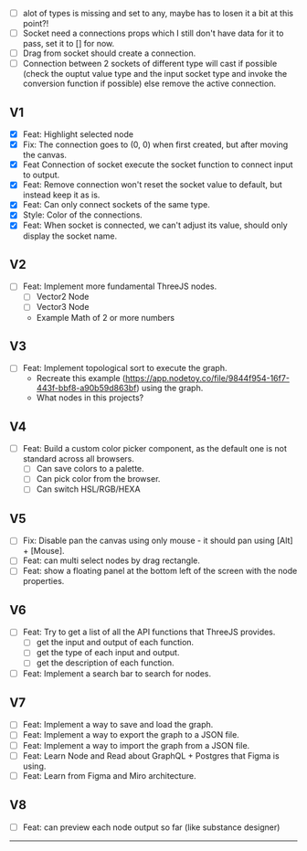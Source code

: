 - [ ] alot of types is missing and set to any, maybe has to losen it a bit at this point?!
- [ ] Socket need a connections props which I still don't have data for it to pass, set it to [] for now.
- [ ] Drag from socket should create a connection.
- [ ] Connection between 2 sockets of different type will cast if possible (check the ouptut value type and the input
  socket type and invoke the conversion function if possible) else remove the active connection.

## V1

- [x] Feat: Highlight selected node
- [x] Fix: The connection goes to (0, 0) when first created, but after moving the canvas.
- [x] Feat Connection of socket execute the socket function to connect input to output.
- [x] Feat: Remove connection won't reset the socket value to default, but instead keep it as is.
- [x] Feat: Can only connect sockets of the same type.
- [x] Style: Color of the connections.
- [x] Feat: When socket is connected, we can't adjust its value, should only display the socket name.

## V2

- [ ] Feat: Implement more fundamental ThreeJS nodes.
    - [ ] Vector2 Node
    - [ ] Vector3 Node
    - Example Math of 2 or more numbers

## V3

- [ ] Feat: Implement topological sort to execute the graph.
    - Recreate this example (https://app.nodetoy.co/file/9844f954-16f7-443f-bbf8-a90b59d863bf) using the graph.
    - What nodes in this projects?

## V4

- [ ] Feat: Build a custom color picker component, as the default one is not standard across all browsers.
    - [ ] Can save colors to a palette.
    - [ ] Can pick color from the browser.
    - [ ] Can switch HSL/RGB/HEXA

## V5

- [ ] Fix: Disable pan the canvas using only mouse - it should pan using [Alt] + [Mouse].
- [ ] Feat: can multi select nodes by drag rectangle.
- [ ] Feat: show a floating panel at the bottom left of the screen with the node properties.

## V6

- [ ] Feat: Try to get a list of all the API functions that ThreeJS provides.
    - [ ] get the input and output of each function.
    - [ ] get the type of each input and output.
    - [ ] get the description of each function.
- [ ] Feat: Implement a search bar to search for nodes.

## V7

- [ ] Feat: Implement a way to save and load the graph.
- [ ] Feat: Implement a way to export the graph to a JSON file.
- [ ] Feat: Implement a way to import the graph from a JSON file.
- [ ] Feat: Learn Node and Read about GraphQL + Postgres that Figma is using.
- [ ] Feat: Learn from Figma and Miro architecture.

## V8

- [ ] Feat: can preview each node output so far (like substance designer)

---
